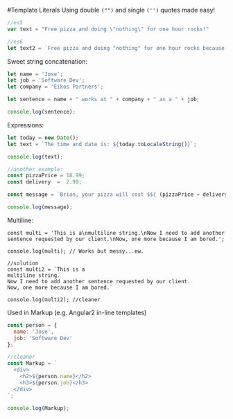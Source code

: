#Template Literals
Using double `("")` and single `('')` quotes made easy!  

```javascript
//es5
var text = "Free pizza and doing \"nothing\" for one hour rocks!"

//es6
let text2 = `Free pizza and doing "nothing" for one hour rocks because I'm learning ES6 and don't need to escape "double" quotes anymore!` 
```
Sweet string concatenation:
```javascript
let name = 'Jose';
let job = 'Software Dev';
let company = 'Eikos Partners';

let sentence = name + " works at " + company + " as a " + job;

console.log(sentence);
```
Expressions:
```javascript
let today = new Date();
let text = `The time and date is: ${today.toLocaleString()}`;

console.log(text);

//another example:
const pizzaPrice = 18.99;
const delivery  =  2.99;

const message = `Brian, your pizza will cost $${ (pizzaPrice + delivery).toFixed(2) }`;

console.log(message);
```
Multiline:
```javscript
const multi = 'This is a\nmultiline string.\nNow I need to add another sentence requested by our client.\nNow, one more because I am bored.';

console.log(multi); // Works but messy...ew.

//solution
const multi2 = `This is a
multiline string. 
Now I need to add another sentence requested by our client. 
Now, one more because I am bored.`

console.log(multi2); //cleaner
```
Used in Markup (e.g. Angular2 in-line templates)
```javascript
const person = {
  name: 'Jose',
  job: 'Software Dev'
};

//cleaner
const Markup = `
  <div>
    <h2>${person.name}</h2>
    <h3>${person.job}</h3>
  </div>
`;

console.log(Markup);
```